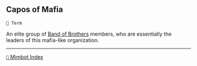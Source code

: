 ## Capos of Mafia

`📑 Term`

An elite group of [Band of Brothers](<https://zeithalt.github.io/r/band_of_brothers.html>) members, who are essentially the leaders of this mafia-like organization. 

-----
[`📑` Mimbot Index](<https://zeithalt.github.io/r/#da90>)
<!---
keywords:  
aliases: 
-->